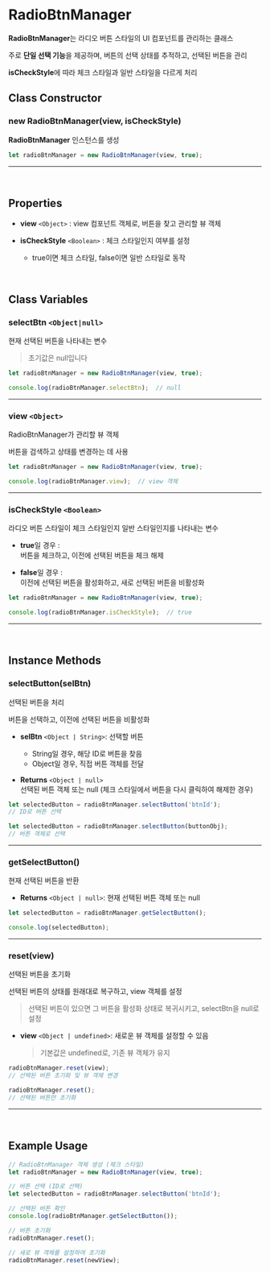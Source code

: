 # RadioBtnManager

**RadioBtnManager**는 라디오 버튼 스타일의 UI 컴포넌트를 관리하는 클래스

주로 **단일 선택 기능**을 제공하며, 버튼의 선택 상태를 추적하고, 선택된 버튼을 관리

**isCheckStyle**에 따라 체크 스타일과 일반 스타일을 다르게 처리

## Class Constructor

### new RadioBtnManager(view, isCheckStyle)

**RadioBtnManager** 인스턴스를 생성


```js
let radioBtnManager = new RadioBtnManager(view, true);
```

---

<br>

## Properties

- **view** `<Object>` : view 컴포넌트 객체로, 버튼을 찾고 관리할 뷰 객체

- **isCheckStyle** `<Boolean>` : 체크 스타일인지 여부를 설정

	- true이면 체크 스타일, false이면 일반 스타일로 동작


<br>

## Class Variables

### **selectBtn** `<Object|null>`

현재 선택된 버튼을 나타내는 변수
> 초기값은 null입니다

```js
let radioBtnManager = new RadioBtnManager(view, true);

console.log(radioBtnManager.selectBtn);  // null
```

---

### **view** `<Object>`

RadioBtnManager가 관리할 뷰 객체

버튼을 검색하고 상태를 변경하는 데 사용

```js
let radioBtnManager = new RadioBtnManager(view, true);

console.log(radioBtnManager.view);  // view 객체
```

---

### **isCheckStyle** `<Boolean>`

라디오 버튼 스타일이 체크 스타일인지 일반 스타일인지를 나타내는 변수

-   **true**일 경우 : <br>
버튼을 체크하고, 이전에 선택된 버튼을 체크 해제

-   **false**일 경우 : <br>
이전에 선택된 버튼을 활성화하고, 새로 선택된 버튼을 비활성화

```js
let radioBtnManager = new RadioBtnManager(view, true);

console.log(radioBtnManager.isCheckStyle);  // true
```

---

<br>

## Instance Methods

### selectButton(selBtn)

선택된 버튼을 처리

버튼을 선택하고, 이전에 선택된 버튼을 비활성화

-   **selBtn** `<Object | String>`: 선택할 버튼

    -   String일 경우, 해당 ID로 버튼을 찾음
    -   Object일 경우, 직접 버튼 객체를 전달

-   **Returns** `<Object | null>` <br>
선택된 버튼 객체 또는 null (체크 스타일에서 버튼을 다시 클릭하여 해제한 경우)

```js
let selectedButton = radioBtnManager.selectButton('btnId'); 
// ID로 버튼 선택

let selectedButton = radioBtnManager.selectButton(buttonObj);  
// 버튼 객체로 선택
```

---

### getSelectButton()

현재 선택된 버튼을 반환

-   **Returns** `<Object | null>`: 현재 선택된 버튼 객체 또는 null

```js
let selectedButton = radioBtnManager.getSelectButton();

console.log(selectedButton);
```

---

### reset(view)

선택된 버튼을 초기화

선택된 버튼의 상태를 원래대로 복구하고, view 객체를 설정

> 선택된 버튼이 있으면 그 버튼을 활성화 상태로 복귀시키고, selectBtn을 null로 설정

-   **view** `<Object | undefined>`: 새로운 뷰 객체를 설정할 수 있음 
	> 기본값은 undefined로, 기존 뷰 객체가 유지

```js
radioBtnManager.reset(view);  
// 선택된 버튼 초기화 및 뷰 객체 변경

radioBtnManager.reset();      
// 선택된 버튼만 초기화
```

---

<br>

## Example Usage

```js
// RadioBtnManager 객체 생성 (체크 스타일)
let radioBtnManager = new RadioBtnManager(view, true);

// 버튼 선택 (ID로 선택)
let selectedButton = radioBtnManager.selectButton('btnId');

// 선택된 버튼 확인
console.log(radioBtnManager.getSelectButton());

// 버튼 초기화
radioBtnManager.reset();

// 새로 뷰 객체를 설정하여 초기화
radioBtnManager.reset(newView);
```